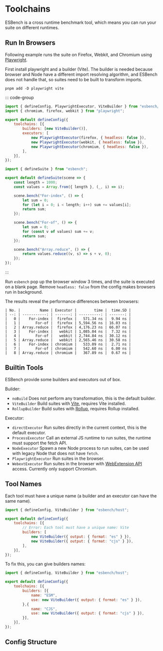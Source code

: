 # Toolchains

ESBench is a cross runtime benchmark tool, which means you can run your suite on different runtimes.

## Run In Browsers

Following example runs the suite on Firefox, Webkit, and Chromium using [Playwright](https://playwright.dev).

First install playwright and a builder (Vite). The builder is needed because browser and Node have a different import resolving algorithm, and ESBench does not handle that, so suites need to be built to transform imports.

```shell
pnpm add -D playwright vite
```

::: code-group
```javascript [esbench.config.js]
import { defineConfig, PlaywrightExecutor, ViteBuilder } from "esbench/host";
import { chromium, firefox, webkit } from "playwright";

export default defineConfig({
	toolchains: [{
		builders: [new ViteBuilder()],
		executors: [
			new PlaywrightExecutor(firefox, { headless: false }),
			new PlaywrightExecutor(webkit, { headless: false }),
			new PlaywrightExecutor(chromium, { headless: false }),
		],
	}],
});
```
```javascript [benchmark/array-sum.js]
import { defineSuite } from "esbench";

export default defineSuite(scene => {
	const length = 1000;
	const values = Array.from({ length }, (_, i) => i);

	scene.bench("For-index", () => {
		let sum = 0;
		for (let i = 0; i < length; i++) sum += values[i];
		return sum;
	});

	scene.bench("For-of", () => {
		let sum = 0;
		for (const v of values) sum += v;
		return sum;
	});

	scene.bench("Array.reduce", () => {
		return values.reduce((v, s) => s + v, 0);
	});
});
```
:::

Run `esbench` pop up the browser window 3 times, and the suite is executed on a blank page. Remove `headless: false` from the config makes browsers run in background.

The results reveal the performance differences between browsers:

```text
| No. |         Name | Executor |        time |  time.SD |
| --: | -----------: | -------: | ----------: | -------: |
|   0 |    For-index |  firefox |   571.34 ns |  9.94 ns |
|   1 |       For-of |  firefox | 5,594.56 ns | 16.03 ns |
|   2 | Array.reduce |  firefox | 4,176.23 ns | 66.07 ns |
|   3 |    For-index |   webkit | 1,085.04 ns |  7.32 ns |
|   4 |       For-of |   webkit | 2,744.84 ns | 30.12 ns |
|   5 | Array.reduce |   webkit | 2,565.46 ns | 30.58 ns |
|   6 |    For-index | chromium |   533.09 ns |  2.71 ns |
|   7 |       For-of | chromium |   542.60 ns |  6.00 ns |
|   8 | Array.reduce | chromium |   367.89 ns |  0.67 ns |
```

## Builtin Tools

ESBench provide some builders and executors out of box.

Builder:

* `noBuild` Does not perform any transformation, this is the default builder.
* `ViteBuilder` Build suites with [Vite](https://vitejs.dev), requires Vite installed.
* `RollupBuilder` Build suites with [Rollup](https://rollupjs.org/), requires Rollup installed.

Executor:

* `directExecutor` Run suites directly in the current context, this is the default executor.
* `ProcessExecutor` Call an external JS runtime to run suites, the runtime must support the fetch API.
* `NodeExecutor` Spawn a new Node process to run suites, can be used with legacy Node that does not have `fetch`.
* `PlaywrightExecutor` Run suites in the browser.
* `WebextExecutor` Run suites in the browser with [WebExtension API](https://developer.chrome.com/docs/extensions/reference/api) access. Currently only support Chromium.

## Tool Names

Each tool must have a unique name (a builder and an executor can have the same name).

```javascript
import { defineConfig, ViteBuilder } from "esbench/host";

export default defineConfig({
	toolchains: [{
        // Error: Each tool must have a unique name: Vite
		builders: [
			new ViteBuilder({ output: { format: "es" } }),
			new ViteBuilder({ output: { format: "cjs" } }),
		],
	}],
});
```

To fix this, you can give builders names:

```javascript
import { defineConfig, ViteBuilder } from "esbench/host";

export default defineConfig({
	toolchains: [{
		builders: [{
			name: "ESM",
            use: new ViteBuilder({ output: { format: "es" } }),
        },{
			name: "CJS",
            use: new ViteBuilder({ output: { format: "cjs" } }),
        }],
	}],
});
```

## Config Structure


```javascript

```
